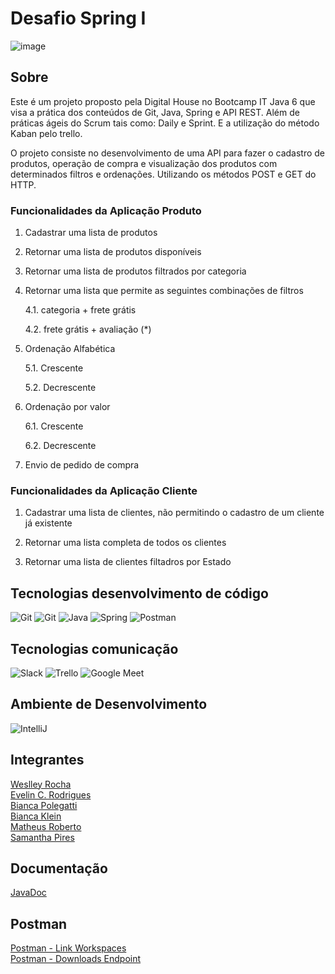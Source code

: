 # Desafio Spring I

![image](https://user-images.githubusercontent.com/108008639/178047534-f8aabf31-d08c-422c-a55c-a4dec1232b4e.png)


## Sobre

Este é um projeto proposto pela Digital House no Bootcamp IT Java 6 que visa a prática dos conteúdos de Git, Java, Spring e API REST. Além de práticas ágeis do Scrum tais como: Daily e Sprint. E a utilização do método Kaban pelo trello.

O projeto consiste no desenvolvimento de uma API para fazer o cadastro de produtos, operação de compra e visualização dos produtos com determinados filtros e ordenações. Utilizando os métodos POST e GET do HTTP.


### Funcionalidades da Aplicação Produto

1. Cadastrar uma lista de produtos

2. Retornar uma lista de produtos disponíveis

3. Retornar uma lista de produtos filtrados por categoria

4. Retornar uma lista que permite as seguintes combinações de filtros

	4.1. categoria + frete grátis

	4.2. frete grátis + avaliação (*)

5. Ordenação Alfabética

	5.1. Crescente

	5.2. Decrescente


6. Ordenação por valor

	6.1. Crescente

	6.2. Decrescente  


7. Envio de pedido de compra


### Funcionalidades da Aplicação Cliente

1. Cadastrar uma lista de clientes, não permitindo o cadastro de um cliente já existente

2. Retornar uma lista completa de todos os clientes

3. Retornar uma lista de clientes filtadros por Estado





## Tecnologias desenvolvimento de código
<img src="https://img.icons8.com/color/48/000000/git.png" title= "Git"/>  <img src="https://img.icons8.com/ios-glyphs/48/000000/github.png" title= "Git"/>  <img src="https://img.icons8.com/color/48/000000/java-coffee-cup-logo--v1.png" title= "Java"/>  <img src="https://img.icons8.com/color/48/000000/spring-logo.png" title= "Spring"/>  <img src="https://img.icons8.com/external-tal-revivo-color-tal-revivo/48/000000/external-postman-is-the-only-complete-api-development-environment-logo-color-tal-revivo.png" title= "Postman"/>



## Tecnologias comunicação

<img src="https://img.icons8.com/color/48/000000/slack-new.png" title= "Slack"/> <img src="https://img.icons8.com/color/48/000000/trello.png" title= "Trello"/> <img src="https://img.icons8.com/color/48/000000/google-meet.png" title= "Google Meet"/>


## Ambiente de Desenvolvimento

<img src="https://img.icons8.com/color/48/000000/intellij-idea.png" title="IntelliJ"/>


## Integrantes

[Weslley Rocha](https://github.com/WeslleyRocha)<br> 
[Evelin C. Rodrigues](https://github.com/everodrigues)<br>
[Bianca Polegatti](https://github.com/biancapolegatti)<br> 
[Bianca Klein](https://github.com/bischmitt98)<br>
[Matheus Roberto](https://github.com/matheusaalves)<br> 
[Samantha Pires](https://github.com/SamanthaPiresLuchmannLeal)<br>

## Documentação
[JavaDoc](https://github.com/Vila-java/Desafio_Spring/tree/main/JavaDoc)

## Postman 
[Postman - Link Workspaces](https://go.postman.co/workspace/My-Workspace~ed088188-1514-43a4-884b-e533534cc782/collection/21749168-6961eda0-2cf2-46c2-bb74-c8a834e0165a?action=share&creator=14505463)<br>
[Postman - Downloads Endpoint](https://github.com/Vila-java/Desafio_Spring/tree/main/src/main/resources/data)
